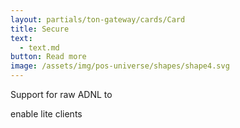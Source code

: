 ```yaml
---
layout: partials/ton-gateway/cards/Card
title: Secure
text:
  - text.md
button: Read more
image: /assets/img/pos-universe/shapes/shape4.svg
---
```


Support for raw ADNL to

enable lite clients

